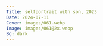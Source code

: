 ```yaml
---
Title: selfportrait with son, 2023
Date: 2024-07-11
Cover: images/061.webp
Image: images/061@2x.webp
Bg: dark
---
```

